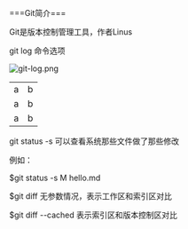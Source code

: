 ===Git简介===

Git是版本控制管理工具，作者Linus

git log 命令选项

![git-log.png](https://github.com/zaifeng/GitStudy/blob/master/images/git-log.png "option words")

<table>
    <tr>
        <td>a</td><td>b</td>
    </tr>
    <tr>
        <td>a</td><td>b</td>
    </tr>
    <tr>
        <td>a</td><td>b</td>
    </tr>
</table>


git status -s 可以查看系统那些文件做了那些修改

例如：

$git status -s
M hello.md


$git diff 无参数情况，表示工作区和索引区对比

$git diff --cached 表示索引区和版本控制区对比


